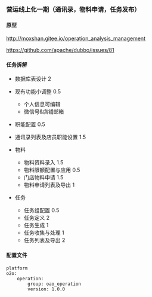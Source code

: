 ### 营运线上化一期（通讯录，物料申请，任务发布）

#### 原型

http://moxshan.gitee.io/operation_analysis_management



https://github.com/apache/dubbo/issues/81

#### 任务拆解

- 数据库表设计 2

- 现有功能小调整 0.5
  - 个人信息可编辑
  - 微信号&店铺邮箱
- 职能配置 0.5
- 通讯录列表及店员职能设置 1.5
- 物料
  - 物料资料录入 1.5
  - 物料限额配置与应用 0.5
  - 门店物料申请  1.5
  - 物料申请列表及导出 1
- 任务
  - 任务组配置 0.5
  - 任务定义 2
  - 任务生成 1
  - 任务收集与处理  1
  - 任务列表及导出 2



#### 配置文件

```
platform
o2o:
    operation:
        group: oao_operation
        version: 1.0.0

```

